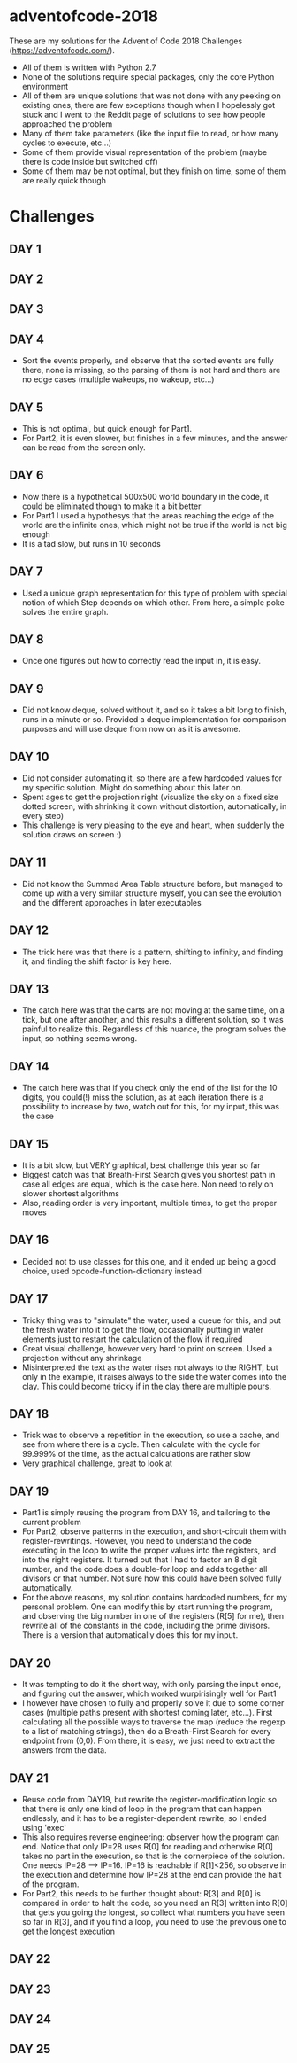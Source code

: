 # adventofcode-2018

These are my solutions for the Advent of Code 2018 Challenges (https://adventofcode.com/).

* All of them is written with Python 2.7
* None of the solutions require special packages, only the core Python environment
* All of them are unique solutions that was not done with any peeking on existing ones, there are few exceptions though when I hopelessly got stuck and I went to the Reddit page of solutions to see how people approached the problem
* Many of them take parameters (like the input file to read, or how many cycles to execute, etc...)
* Some of them provide visual representation of the problem (maybe there is code inside but switched off)
* Some of them may be not optimal, but they finish on time, some of them are really quick though


# Challenges

## DAY 1

## DAY 2

## DAY 3

## DAY 4
* Sort the events properly, and observe that the sorted events are fully there, none is missing, so the parsing of them is not hard and there are no edge cases (multiple wakeups, no wakeup, etc...)

## DAY 5
* This is not optimal, but quick enough for Part1.
* For Part2, it is even slower, but finishes in a few minutes, and the answer can be read from the screen only.

## DAY 6
* Now there is a hypothetical 500x500 world boundary in the code, it could be eliminated though to make it a bit better
* For Part1 I used a hypothesys that the areas reaching the edge of the world are the infinite ones, which might not be true if the world is not big enough
* It is a tad slow, but runs in 10 seconds

## DAY 7
* Used a unique graph representation for this type of problem with special notion of which Step depends on which other. From here, a simple poke solves the entire graph.

## DAY 8
* Once one figures out how to correctly read the input in, it is easy.

## DAY 9
* Did not know deque, solved without it, and so it takes a bit long to finish, runs in a minute or so. Provided a deque implementation for comparison purposes and will use deque from now on as it is awesome.

## DAY 10
* Did not consider automating it, so there are a few hardcoded values for my specific solution. Might do something about this later on.
* Spent ages to get the projection right (visualize the sky on a fixed size dotted screen, with shrinking it down without distortion, automatically, in every step)
* This challenge is very pleasing to the eye and heart, when suddenly the solution draws on screen :)

## DAY 11
* Did not know the Summed Area Table structure before, but managed to come up with a very similar structure myself, you can see the evolution and the different approaches in later executables

## DAY 12
* The trick here was that there is a pattern, shifting to infinity, and finding it, and finding the shift factor is key here.

## DAY 13
* The catch here was that the carts are not moving at the same time, on a tick, but one after another, and this results a different solution, so it was painful to realize this. Regardless of this nuance, the program solves the input, so nothing seems wrong.

## DAY 14
* The catch here was that if you check only the end of the list for the 10 digits, you could(!) miss the solution, as at each iteration there is a possibility to increase by two, watch out for this, for my input, this was the case

## DAY 15
* It is a bit slow, but VERY graphical, best challenge this year so far
* Biggest catch was that Breath-First Search gives you shortest path in case all edges are equal, which is the case here. Non need to rely on slower shortest algorithms
* Also, reading order is very important, multiple times, to get the proper moves

## DAY 16
* Decided not to use classes for this one, and it ended up being a good choice, used opcode-function-dictionary instead

## DAY 17
* Tricky thing was to "simulate" the water, used a queue for this, and put the fresh water into it to get the flow, occasionally putting in water elements just to restart the calculation of the flow if required
* Great visual challenge, however very hard to print on screen. Used a projection without any shrinkage
* Misinterpreted the text as the water rises not always to the RIGHT, but only in the example, it raises always to the side the water comes into the clay. This could become tricky if in the clay there are multiple pours.

## DAY 18
* Trick was to observe a repetition in the execution, so use a cache, and see from where there is a cycle. Then calculate with the cycle for 99.999% of the time, as the actual calculations are rather slow
* Very graphical challenge, great to look at

## DAY 19
* Part1 is simply reusing the program from DAY 16, and tailoring to the current problem
* For Part2, observe patterns in the execution, and short-circuit them with register-rewritings. However, you need to understand the code executing in the loop to write the proper values into the registers, and into the right registers. It turned out that I had to factor an 8 digit number, and the code does a double-for loop and adds together all divisors or that number. Not sure how this could have been solved fully automatically.
* For the above reasons, my solution contains hardcoded numbers, for my personal problem. One can modify this by start running the program, and observing the big number in one of the registers (R[5] for me), then rewrite all of the constants in the code, including the prime divisors. There is a version that automatically does this for my input.

## DAY 20
* It was tempting to do it the short way, with only parsing the input once, and figuring out the answer, which worked wurpirisingly well for Part1
* I however have chosen to fully and properly solve it due to some corner cases (multiple paths present with shortest coming later, etc...). First calculating all the possible ways to traverse the map (reduce the regexp to a list of matching strings), then do a Breath-First Search for every endpoint from (0,0). From there, it is easy, we just need to extract the answers from the data.

## DAY 21
* Reuse code from DAY19, but rewrite the register-modification logic so that there is only one kind of loop in the program that can happen endlessly, and it has to be a register-dependent rewrite, so I ended using 'exec'
* This also requires reverse engineering: observer how the program can end. Notice that only IP=28 uses R[0] for reading and otherwise R[0] takes no part in the execution, so that is the cornerpiece of the solution. One needs IP=28 --> IP=16. IP=16 is reachable if R[1]<256, so observe in the execution and determine how IP=28 at the end can provide the halt of the program.
* For Part2, this needs to be further thought about: R[3] and R[0] is compared in order to halt the code, so you need an R[3] written into R[0] that gets you going the longest, so collect what numbers you have seen so far in R[3], and if you find a loop, you need to use the previous one to get the longest execution

## DAY 22

## DAY 23

## DAY 24

## DAY 25

